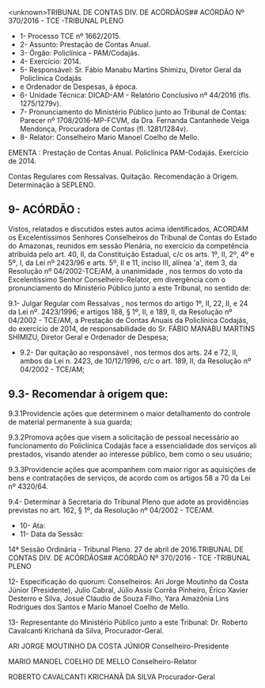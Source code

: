 &lt;unknown&gt;TRIBUNAL DE CONTAS DIV. DE ACÓRDÃOS## ACÓRDÃO Nº 370/2016 - TCE -TRIBUNAL PLENO

- 1- Processo TCE nº 1662/2015.
- 2- Assunto: Prestação de Contas Anual.
- 3- Órgão: Policlínica - PAM/Codajás.
- 4- Exercício: 2014.
- 5- Responsável: Sr. Fábio Manabu Martins Shimizu, Diretor Geral da Policlínica Codajás
- e Ordenador de Despesas, à época.
- 6- Unidade Técnica: DICAD-AM - Relatório Conclusivo nº 44/2016 (fls. 1275/1279v).
- 7-  Pronunciamento  do Ministério Público  junto  ao Tribunal  de Contas: Parecer  nº 1708/2016-MP-FCVM, da Dra. Fernanda Cantanhede  Veiga  Mendonça, Procuradora de Contas (fl. 1281/1284v).
- 8- Relator: Conselheiro Mario Manoel Coelho de Mello.

EMENTA :  Prestação  de  Contas  Anual.  Policlínica PAM-Codajás. Exercício de 2014.

Contas Regulares com Ressalvas. Quitação. Recomendação à Origem. Determinação à SEPLENO.

## 9- ACÓRDÃO :

Vistos, relatados e discutidos estes autos acima identificados, ACORDAM os Excelentíssimos Senhores Conselheiros do Tribunal de Contas do Estado do Amazonas, reunidos em sessão Plenária, no exercício da competência atribuída pelo  art.  40,  II, da Constituição Estadual, c/c os arts. 1º, II, 2º, 4º e 5º, I, da Lei nº 2423/96 e arts. 5º, II e 11, inciso  III,  alínea  'a',  item  3,  da  Resolução  nº  04/2002-TCE/AM, à  unanimidade ,  nos termos do voto  da Excelentíssimo Senhor Conselheiro-Relator, em divergência com o pronunciamento do Ministério Público junto a este Tribunal, no sentido de:

9.1- Julgar Regular com Ressalvas , nos termos do artigo 1º, II, 22, II, e 24 da Lei nº. 2423/1996; e artigos 188, § 1º, II, e 189, II, da Resolução nº 04/2002 - TCE/AM, a  Prestação  de  Contas  Anuais  da  Policlínica  Codajás,  do  exercício  de  2014,  de responsabilidade do Sr. FÁBIO MANABU MARTINS SHIMIZU, Diretor Geral e Ordenador de Despesa;

- 9.2-  Dar  quitação  ao  responsável ,  nos  termos dos arts. 24 e 72, II, ambos da Lei n. 2423, de 10/12/1996, c/c o art. 189, II, da Resolução nº 04/2002 - TCE/AM;

## 9.3- Recomendar à origem que:

9.3.1Providencie ações que determinem o maior detalhamento do controle de material permanente à sua guarda;

9.3.2Promova  ações  que  visem  a  solicitação  de  pessoal  necessário  ao funcionamento do Policlínica Codajás face a  essencialidade dos serviços ali prestados, visando atender ao interesse público, bem como o seu usuário;

9.3.3Providencie ações que acompanhem com maior rigor as aquisições de bens e contratações de serviços, de acordo com os artigos 58 a 70 da Lei nº 4320/64.

9.4-  Determinar  à  Secretaria  do Tribunal Pleno que adote as providências previstas no art. 162, § 1º, da Resolução nº 04/2002 - TCE/AM.

- 10- Ata:
- 11- Data da Sessão:

14ª Sessão Ordinária - Tribunal Pleno. 27 de abril de 2016.TRIBUNAL DE CONTAS DIV. DE ACÓRDÃOS## ACÓRDÃO Nº 370/2016 - TCE -TRIBUNAL PLENO

12-  Especificação  do  quorum: Conselheiros:  Ari  Jorge  Moutinho  da  Costa  Júnior (Presidente),  Julio  Cabral,  Júlio  Assis  Corrêa  Pinheiro,  Érico  Xavier  Desterro  e  Silva, Josué Cláudio de Souza Filho, Yara Amazônia Lins Rodrigues dos Santos e Mario Manoel Coelho de Mello.

13- Representante do Ministério Público junto a este Tribunal: Dr. Roberto Cavalcanti Krichanã da Silva, Procurador-Geral.

ARI JORGE MOUTINHO DA COSTA JÚNIOR Conselheiro-Presidente

MARIO MANOEL COELHO DE MELLO Conselheiro-Relator

ROBERTO CAVALCANTI KRICHANÃ DA SILVA Procurador-Geral